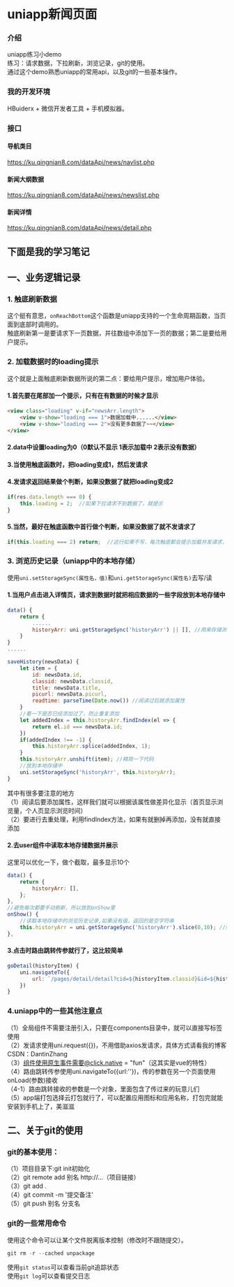 # uniapp新闻页面

### 介绍
uniapp练习小demo   
练习：请求数据，下拉刷新，浏览记录，git的使用。  
通过这个demo熟悉uniapp的常用api，以及git的一些基本操作。

### 我的开发环境
HBuiderx + 微信开发者工具 + 手机模拟器。

### 接口
#### 导航类目
https://ku.qingnian8.com/dataApi/news/navlist.php
#### 新闻大纲数据
https://ku.qingnian8.com/dataApi/news/newslist.php
#### 新闻详情
https://ku.qingnian8.com/dataApi/news/detail.php

## 下面是我的学习笔记

## 一、业务逻辑记录
### 1. 触底刷新数据
这个挺有意思，`onReachBottom`这个函数是uniapp支持的一个生命周期函数，当页面到底部时调用的。  
触底刷新第一是要请求下一页数据，并往数组中添加下一页的数据；第二是要给用户提示。
### 2. 加载数据时的loading提示
这个就是上面触底刷新数据所说的第二点：要给用户提示，增加用户体验。  
#### 1.首先要在尾部加一个提示，只有在有数据的时候才显示  
```html
<view class="loading" v-if="newsArr.length">
	<view v-show="loading === 1">数据加载中......</view>
	<view v-show="loading === 2">没有更多数据了~~</view>
</view>
```
#### 2.data中设置loading为0（0默认不显示 1表示加载中 2表示没有数据）  
#### 3.当使用触底函数时，把loading变成1，然后发请求  
#### 4.发请求返回结果做个判断，如果没数据了就把loading变成2  
```javascript
if(res.data.length === 0) {
	this.loading = 2;  //如果下拉请求不到数据了，就提示
}
```
#### 5.当然，最好在触底函数中首行做个判断，如果没数据了就不发请求了  
```javascript
if(this.loading === 2) return;  //这行如果不写，每次触底都会提示加载并发请求，不太好
```
### 3. 浏览历史记录（uniapp中的本地存储）
使用`uni.setStorageSync(属性名，值)`和`uni.getStorageSync(属性名)`去写/读
#### 1.当用户点击进入详情页，请求到数据时就把相应数据的一些字段放到本地存储中
```javascript
data() {
	return {
		......
		historyArr: uni.getStorageSync('historyArr') || [], //用来存储浏览数据
	}
}
......

saveHistory(newsData) {
	let item = {
		id: newsData.id,
		classid: newsData.classid,
		title: newsData.title,
		picurl: newsData.picurl,
		readtime: parseTime(Date.now()) //阅读过后就添加属性
	}
	//看一下是否已经添加过了，防止重复添加
	let addedIndex = this.historyArr.findIndex(el => {
		return el.id === newsData.id;
	})
	if(addedIndex !== -1) {
		this.historyArr.splice(addedIndex, 1);
	} 
	this.historyArr.unshift(item); //精简一下代码
	//放到本地存储中
	uni.setStorageSync('historyArr', this.historyArr);
}
```
其中有很多要注意的地方    
（1）阅读后要添加属性，这样我们就可以根据该属性做差异化显示（首页显示浏览量，个人页显示浏览时间）  
（2）要进行去重处理，利用findIndex方法，如果有就删掉再添加，没有就直接添加  
#### 2.去user组件中读取本地存储数据并展示
这里可以优化一下，做个截取，最多显示10个
```javascript
data() {
	return {
		historyArr: [],
	};
},
//避免每次都要手动刷新，所以放到onShow里
onShow() {
	//读取本地存储中的浏览历史记录,如果没有值，返回的是空字符串
	this.historyArr = uni.getStorageSync('historyArr').slice(0,10); //slice截取，最多显示10个
},
```
#### 3.点击时路由跳转传参就行了，这比较简单
```javascript
goDetail(historyItem) {
	uni.navigateTo({
		url: `/pages/detail/detail?cid=${historyItem.classid}&id=${historyItem.id}`
	})
}
```
### 4.uniapp中的一些其他注意点
（1）全局组件不需要注册引入，只要在components目录中，就可以直接写标签使用  
（2）发请求使用uni.request({})，不用借助axios发请求，具体方式请看我的博客CSDN：DantinZhang  
（3）组件使用原生事件需要@click.native = "fun"（这其实是vue的特性）  
（4）路由跳转传参使用uni.navigateTo({url:''})，传的参数在另一个页面使用onLoad(参数)接收  
（4-1）路由跳转接收的参数是一个对象，里面包含了传过来的玩意儿们   
（5）app端打包选择云打包就行了，可以配置应用图标和应用名称，打包完就能安装到手机上了，美滋滋

## 二、关于git的使用
### git的基本使用：
（1）项目目录下:git init初始化  
（2）git remote add 别名 http://...（项目链接）  
（3）git add .    
（4）git commit -m '提交备注'  
（5）git push 别名 分支名 
### git的一些常用命令
使用这个命令可以让某个文件脱离版本控制（修改时不跟随提交）。
```javascript
git rm -r --cached unpackage
```
使用`git status`可以查看当前git追踪状态   
使用`git log`可以查看提交日志
